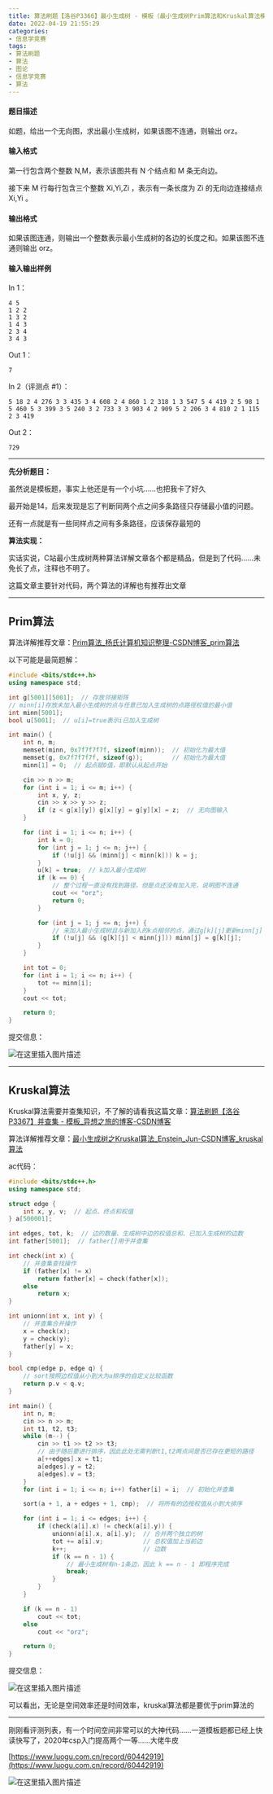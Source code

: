 ```yaml
---
title: 算法刷题【洛谷P3366】最小生成树 - 模板（最小生成树Prim算法和Kruskal算法模板）
date: 2022-04-19 21:55:29
categories:
- 信息学竞赛
tags:
- 算法刷题
- 算法
- 图论
- 信息学竞赛
- 算法
---
```


#### 题目描述

如题，给出一个无向图，求出最小生成树，如果该图不连通，则输出 orz。

#### 输入格式

第一行包含两个整数 N,M，表示该图共有 N 个结点和 M 条无向边。

接下来 M 行每行包含三个整数 Xi,Yi,Zi ，表示有一条长度为 Zi 的无向边连接结点 Xi,Yi 。

#### 输出格式

如果该图连通，则输出一个整数表示最小生成树的各边的长度之和。如果该图不连通则输出 orz。

#### 输入输出样例

In 1：

```text
4 5
1 2 2
1 3 2
1 4 3
2 3 4
3 4 3
```

Out 1：

```text
7
```

In 2（评测点 #1）：

```text
5 18 2 4 276 3 3 435 3 4 608 2 4 860 1 2 318 1 3 547 5 4 419 2 5 98 1 5 460 5 3 399 3 5 240 3 2 733 3 3 903 4 2 909 5 2 206 3 4 810 2 1 115 2 3 419
```

Out 2：

```text
729
```

---

**先分析题目：**

虽然说是模板题，事实上他还是有一个小坑……也把我卡了好久

最开始是14，后来发现是忘了判断同两个点之间多条路径只存储最小值的问题。

还有一点就是有一些同样点之间有多条路径，应该保存最短的

**算法实现：**

实话实说，C站最小生成树两种算法详解文章各个都是精品，但是到了代码……未免长了点，注释也不明了。

这篇文章主要针对代码，两个算法的详解也有推荐出文章

---

## Prim算法

算法详解推荐文章：[Prim算法_杨氏计算机知识整理-CSDN博客_prim算法](https://blog.csdn.net/qq_34793133/article/details/80633494)

以下可能是最简题解：

```cpp
#include <bits/stdc++.h>
using namespace std;

int g[5001][5001];  // 存放邻接矩阵
// minn[i]存放未加入最小生成树的点与任意已加入生成树的点路径权值的最小值
int minn[5001];
bool u[5001];  // u[i]=true表示i已加入生成树

int main() {
    int n, m;
    memset(minn, 0x7f7f7f7f, sizeof(minn));  // 初始化为最大值
    memset(g, 0x7f7f7f7f, sizeof(g));        // 初始化为最大值
    minn[1] = 0;  // 起点赋0值，即默认从起点开始

    cin >> n >> m;
    for (int i = 1; i <= m; i++) {
        int x, y, z;
        cin >> x >> y >> z;
        if (z < g[x][y]) g[x][y] = g[y][x] = z;  // 无向图输入
    }

    for (int i = 1; i <= n; i++) {
        int k = 0;
        for (int j = 1; j <= n; j++) {
            if (!u[j] && (minn[j] < minn[k])) k = j;
        }
        u[k] = true;  // k加入最小生成树
        if (k == 0) {
            // 整个过程一直没有找到路径，但是点还没有加入完，说明图不连通
            cout << "orz";
            return 0;
        }

        for (int j = 1; j <= n; j++) {
            // 未加入最小生成树且与新加入的k点相邻的点，通过g[k][j]更新minn[j]
            if (!u[j] && (g[k][j] < minn[j])) minn[j] = g[k][j];
        }
    }

    int tot = 0;
    for (int i = 1; i <= n; i++) {
        tot += minn[i];
    }
    cout << tot;

    return 0;
}
```

提交信息：

![在这里插入图片描述](https://cdn.yixiangzhilv.com/images/6a0b4284874c7dd6bd53f1107e41e748.png)

---

## Kruskal算法

 Kruskal算法需要并查集知识，不了解的请看我这篇文章：[算法刷题【洛谷P3367】并查集 - 模板_异想之旅的博客-CSDN博客](https://blog.csdn.net/weixin_44495599/article/details/120681307)

算法详解推荐文章：[最小生成树之Kruskal算法_Enstein_Jun-CSDN博客_kruskal算法](https://blog.csdn.net/luomingjun12315/article/details/47700237)

ac代码：

```cpp
#include <bits/stdc++.h>
using namespace std;

struct edge {
    int x, y, v;  // 起点、终点和权值
} a[500001];

int edges, tot, k;  // 边的数量、生成树中边的权值总和、已加入生成树的边数
int father[5001];  // father[]用于并查集

int check(int x) {
    // 并查集查找操作
    if (father[x] != x)
        return father[x] = check(father[x]);
    else
        return x;
}

int unionn(int x, int y) {
    // 并查集合并操作
    x = check(x);
    y = check(y);
    father[y] = x;
}

bool cmp(edge p, edge q) {
    // sort按照边权值从小到大为a排序的自定义比较函数
    return p.v < q.v;
}

int main() {
    int n, m;
    cin >> n >> m;
    int t1, t2, t3;
    while (m--) {
        cin >> t1 >> t2 >> t3;
        // 由于随后要进行排序，因此此处无需判断t1,t2两点间是否已存在更短的路径
        a[++edges].x = t1;
        a[edges].y = t2;
        a[edges].v = t3;
    }
    for (int i = 1; i <= n; i++) father[i] = i;  // 初始化并查集

    sort(a + 1, a + edges + 1, cmp);  // 将所有的边按权值从小到大排序

    for (int i = 1; i <= edges; i++) {
        if (check(a[i].x) != check(a[i].y)) {
            unionn(a[i].x, a[i].y);  // 合并两个独立的树
            tot += a[i].v;           // 总权值加上当前边
            k++;                     // 边数
            if (k == n - 1) {
                // 最小生成树有n-1条边，因此 k == n - 1 即程序完成
                break;
            }
        }
    }

    if (k == n - 1)
        cout << tot;
    else
        cout << "orz";

    return 0;
}
```

提交信息：

![在这里插入图片描述](https://cdn.yixiangzhilv.com/images/408d4271bdc7b5def983af41e94c90cb.png)

可以看出，无论是空间效率还是时间效率，kruskal算法都是要优于prim算法的

---

刚刚看评测列表，有一个时间空间非常可以的大神代码……一道模板题都已经上快读快写了，2020年csp入门提高两个一等……大佬牛皮

[https://www.luogu.com.cn/record/60442919](https://www.luogu.com.cn/record/60442919)

![在这里插入图片描述](https://cdn.yixiangzhilv.com/images/3c1d7959e459e529376d4f073a981249.png)

